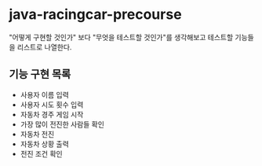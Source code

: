 # java-racingcar-precourse

"어떻게 구현할 것인가" 보다 "무엇을 테스트할 것인가"를 생각해보고 테스트할 기능들을 리스트로 나열한다.

## 기능 구현 목록

- 사용자 이름 입력
- 사용자 시도 횟수 입력
- 자동차 경주 게임 시작
- 가장 많이 전진한 사람들 확인 
- 자동차 전진
- 자동차 상황 출력
- 전진 조건 확인
